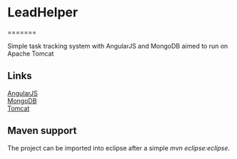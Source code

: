 # LeadHelper
=======

Simple task tracking system with AngularJS and MongoDB aimed to run on Apache Tomcat

## Links
[AngularJS](http://angularjs.org/)   
[MongoDB](http://www.mongodb.org)   
[Tomcat](http://tomcat.apache.org)   

## Maven support
The project can be imported into eclipse after a simple *mvn eclipse:eclipse*.